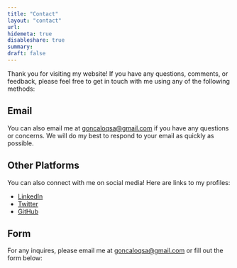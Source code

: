 ```yaml
---
title: "Contact"
layout: "contact"
url:
hidemeta: true
disableshare: true
summary:
draft: false
---
```


Thank you for visiting my website! If you have any questions, comments, or feedback, please feel free to get in touch with me using any of the following methods:

## Email

You can also email me at [goncaloqsa@gmail.com](mailto:goncaloqsa@gmail.com) if you have any questions or concerns. We will do my best to respond to your email as quickly as possible.

## Other Platforms

You can also connect with me on social media! Here are links to my profiles:

- [LinkedIn](https://www.linkedin.com/in/myname/)
- [Twitter](https://twitter.com/myname/)
- [GitHub](https://github.com/myname/)

## Form

For any inquires, please email me at goncaloqsa@gmail.com or fill out the
form below:
